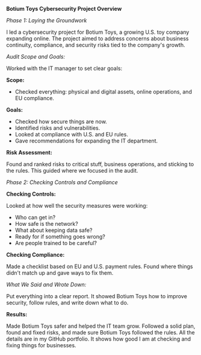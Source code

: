 **Botium Toys Cybersecurity Project Overview**

*Phase 1: Laying the Groundwork*

I led a cybersecurity project for Botium Toys, a growing U.S. toy company expanding online. The project aimed to address concerns about business continuity, compliance, and security risks tied to the company's growth.

*Audit Scope and Goals:*

Worked with the IT manager to set clear goals:

**Scope:**
- Checked everything: physical and digital assets, online operations, and EU compliance.

**Goals:**
- Checked how secure things are now.
- Identified risks and vulnerabilities.
- Looked at compliance with U.S. and EU rules.
- Gave recommendations for expanding the IT department.

**Risk Assessment:**

Found and ranked risks to critical stuff, business operations, and sticking to the rules. This guided where we focused in the audit.

*Phase 2: Checking Controls and Compliance*

**Checking Controls:**

Looked at how well the security measures were working:

- Who can get in?
- How safe is the network?
- What about keeping data safe?
- Ready for if something goes wrong?
- Are people trained to be careful?

**Checking Compliance:**

Made a checklist based on EU and U.S. payment rules. Found where things didn't match up and gave ways to fix them.

*What We Said and Wrote Down:*

Put everything into a clear report. It showed Botium Toys how to improve security, follow rules, and write down what to do.

**Results:**

Made Botium Toys safer and helped the IT team grow. Followed a solid plan, found and fixed risks, and made sure Botium Toys followed the rules. All the details are in my GitHub portfolio. It shows how good I am at checking and fixing things for businesses.
